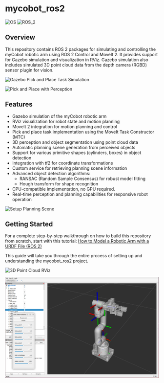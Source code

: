 # mycobot_ros2 #
![OS](https://img.shields.io/ubuntu/v/ubuntu-wallpapers/noble)
![ROS_2](https://img.shields.io/ros/v/jazzy/rclcpp)

## Overview
This repository contains ROS 2 packages for simulating and controlling the myCobot robotic arm using ROS 2 Control and MoveIt 2. It provides support for Gazebo simulation and visualization in RViz. Gazebo simulation also includes simulated 3D point cloud data from the depth camera (RGBD) sensor plugin for vision.

![Gazebo Pick and Place Task Simulation](https://automaticaddison.com/wp-content/uploads/2024/12/pick-place-gazebo-800-fast.gif)

![Pick and Place with Perception](https://automaticaddison.com/wp-content/uploads/2024/12/pick-place-demo-rviz-800-fast.gif)

## Features
- Gazebo simulation of the myCobot robotic arm
- RViz visualization for robot state and motion planning
- MoveIt 2 integration for motion planning and control
- Pick and place task implementation using the MoveIt Task Constructor (MTC)
- 3D perception and object segmentation using point cloud data
- Automatic planning scene generation from perceived objects
- Support for various primitive shapes (cylinders, boxes) in object detection
- Integration with tf2 for coordinate transformations
- Custom service for retrieving planning scene information
- Advanced object detection algorithms:
  - RANSAC (Random Sample Consensus) for robust model fitting
  - Hough transform for shape recognition
- CPU-compatible implementation, no GPU required. 
- Real-time perception and planning capabilities for responsive robot operation

![Setup Planning Scene](https://automaticaddison.com/wp-content/uploads/2024/12/creating-planning-scene-800.gif)

## Getting Started
For a complete step-by-step walkthrough on how to build this repository from scratch, start with this tutorial:
[How to Model a Robotic Arm with a URDF File (ROS 2)](https://automaticaddison.com/create-and-visualize-a-robotic-arm-with-urdf-ros-2-jazzy/)

This guide will take you through the entire process of setting up and understanding the mycobot_ros2 project.

![3D Point Cloud RViz](https://automaticaddison.com/wp-content/uploads/2024/12/800_3d-point-cloud.jpg)

![mycobot280_rviz](./mycobot_description/urdf/mycobot280_rviz.png)
